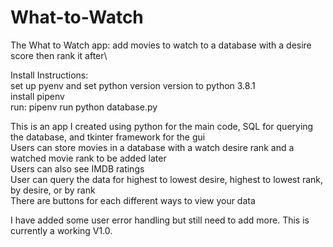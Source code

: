 # What-to-Watch
The What to Watch app: add movies to watch to a database with a desire score then rank it after\

Install Instructions:\
set up pyenv and set python version version to python 3.8.1\
install pipenv\
run: pipenv run python database.py


This is an app I created using python for the main code, SQL for querying the database, and tkinter framework for the gui\
Users can store movies in a database with a watch desire rank and a watched movie rank to be added later\
Users can also see IMDB ratings \
User can query the data for highest to lowest desire, highest to lowest rank, by desire, or by rank\
There are buttons for each different ways to view your data

I have added some user error handling but still need to add more. This is currently a working V1.0. 
